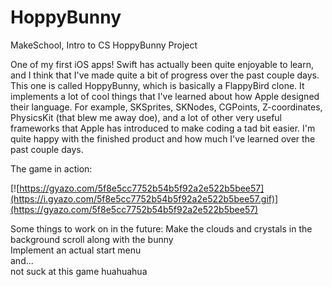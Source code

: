 # HoppyBunny
MakeSchool, Intro to CS HoppyBunny Project

One of my first iOS apps! Swift has actually been quite enjoyable to learn, and I think that I've made quite a bit of progress over the past couple days. This one is called HoppyBunny, which is basically a FlappyBird clone. It implements a lot of cool things that I've learned about how Apple designed their language. For example, SKSprites, SKNodes, CGPoints, Z-coordinates, PhysicsKit (that blew me away doe), and a lot of other very useful frameworks that Apple has introduced to make coding a tad bit easier. I'm quite happy with the finished product and how much I've learned over the past couple days.

The game in action:

[![https://gyazo.com/5f8e5cc7752b54b5f92a2e522b5bee57](https://i.gyazo.com/5f8e5cc7752b54b5f92a2e522b5bee57.gif)](https://gyazo.com/5f8e5cc7752b54b5f92a2e522b5bee57)

Some things to work on in the future:
Make the clouds and crystals in the background scroll along with the bunny  
Implement an actual start menu  
and...  
not suck at this game huahuahua

